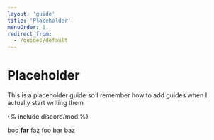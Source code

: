 ```yaml
---
layout: 'guide'
title: 'Placeholder'
menuOrder: 1
redirect_from:
  - /guides/default
---
```



# Placeholder
This is a placeholder guide so I remember how to add guides when I actually start writing them

{% include discord/mod %}

<discord-messages>
	<discord-message author="User" avatar="https://i.imgur.com/0TeacfY.png" role-color="#DEADBEEF" bot>
		boo <b>far</b> faz
	</discord-message>
	<discord-message author="zajrik" avatar="https://i.imgur.com/MSZsLzb.png">
		foo bar baz
	</discord-message>
</discord-messages>